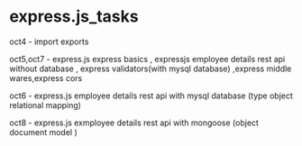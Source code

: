# express.js_tasks

oct4 - import exports

oct5,oct7 - express.js express basics , expressjs employee details rest api without database , express validators(with mysql database) ,express middle wares,express cors

oct6 - express.js employee details rest api with mysql database (type object relational mapping)

oct8 - express.js exmployee details rest api  with mongoose (object document model )
